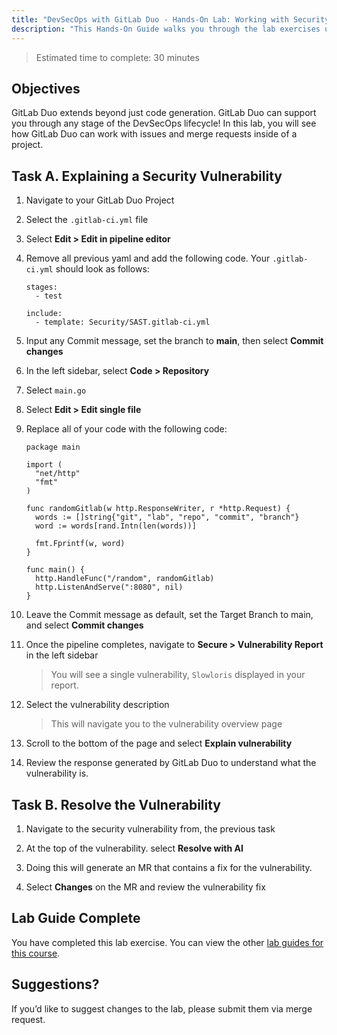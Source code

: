 ```yaml
---
title: "DevSecOps with GitLab Duo - Hands-On Lab: Working with Security Vulnerabilities"
description: "This Hands-On Guide walks you through the lab exercises used in the DevSecOps with GitLab Duo Course"
---
```


> Estimated time to complete: 30 minutes

## Objectives

GitLab Duo extends beyond just code generation. GitLab Duo can support you through any stage of the DevSecOps lifecycle! In this lab, you will see how GitLab Duo can work with issues and merge requests inside of a project.

## Task A. Explaining a Security Vulnerability

1. Navigate to your GitLab Duo Project

1. Select the `.gitlab-ci.yml` file

1. Select **Edit > Edit in pipeline editor**

1. Remove all previous yaml and add the following code. Your `.gitlab-ci.yml` should look as follows:

    ```
    stages:
      - test

    include:
      - template: Security/SAST.gitlab-ci.yml
    ```

1. Input any Commit message, set the branch to **main**, then select **Commit changes**

1. In the left sidebar, select **Code > Repository**

1. Select `main.go`

1. Select **Edit > Edit single file**

1. Replace all of your code with the following code:

    ```
    package main

    import (
      "net/http"
      "fmt"
    )

    func randomGitlab(w http.ResponseWriter, r *http.Request) {
      words := []string{"git", "lab", "repo", "commit", "branch"}
      word := words[rand.Intn(len(words))]
      
      fmt.Fprintf(w, word) 
    }

    func main() {
      http.HandleFunc("/random", randomGitlab)
      http.ListenAndServe(":8080", nil)
    }
    ```

1. Leave the Commit message as default, set the Target Branch to main, and select **Commit changes**

1. Once the pipeline completes, navigate to **Secure > Vulnerability Report** in the left sidebar

    > You will see a single vulnerability, `Slowloris` displayed in your report.

1. Select the vulnerability description

    > This will navigate you to the vulnerability overview page

1. Scroll to the bottom of the page and select **Explain vulnerability**

1. Review the response generated by GitLab Duo to understand what the vulnerability is.

## Task B. Resolve the Vulnerability

1. Navigate to the security vulnerability from, the previous task

1. At the top of the vulnerability. select **Resolve with AI**

1. Doing this will generate an MR that contains a fix for the vulnerability.

1. Select **Changes** on the MR and review the vulnerability fix

## Lab Guide Complete

You have completed this lab exercise. You can view the other [lab guides for this course](/handbook/customer-success/professional-services-engineering/education-services/devsecopswithduo).

## Suggestions?

If you’d like to suggest changes to the lab, please submit them via merge request.